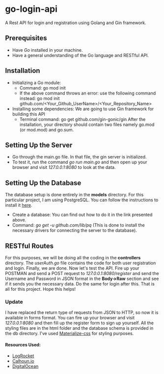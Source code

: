 # go-login-api
A Rest API for login and registration using Golang and Gin framework.

## Prerequisites
* Have *Go* installed in your machine.
* Have a general understanding of the Go language and RESTful API.

## Installation
* Initializing a Go module:
  * Command: go mod init
  * If the above command throws an error: use the following command instead: go mod init github.com/<Your_Github_UserName>/<Your_Repository_Name>
* Installing some dependencies: We are going to use Gin framework for building this API
  * Terminal command: go get github.com/gin-gonic/gin
After the installation, your directory should contain two files namely go.mod (or mod.mod) and go.sum.

## Setting Up the Server
* Go through the main.go file. In that file, the gin server is initialized.
* To test it, run the command *go run main.go* and then open up your browser and visit *127.0.0.1:8080* to look at the data.

## Setting Up the Database
The database setup is done entirely in the **models** directory.
For this particular project, I am using PostgreSQL. You can follow the instructions to install it [here](https://www.digitalocean.com/community/tutorials/how-to-install-and-use-postgresql-on-ubuntu-18-04).
* Create a database: You can find out how to do it in the link presented above.
* Command: *go get -u github.com/lib/pq* (This is done to install the necessary drivers for connecting the server to the database).

## RESTful Routes
For this purposes, we will be doing all the coding in the **controllers** directory. The *userAuth.go* file contains the code for both user registration and login.
Finally, we are done. Now let's test the API.
Fire up your POSTMAN and send a POST request to *127.0.0.1:8080/register* and send the Username and Password in JSON format in the **Body->Raw** section and see if it sends you the necessary data. Do the same for login after this.
That is all for this project. Hope this helps!

### Update

I have replaced the return type of requests from JSON to HTTP, so now it is available in forms format. You can fire up your browser and visit *127.0.0.1:8080* and then fill up the register form to sign up yourself. All the styling files are in the html folder and the database schema is provided in the db directory. I've used [Materialize-css](https://materializecss.com/) for styling purposes.

#### Resources Used: 
* [LogRocket](https://blog.logrocket.com/how-to-build-a-rest-api-with-golang-using-gin-and-gorm/)
* [Calhoun.io](https://www.calhoun.io/connecting-to-a-postgresql-database-with-gos-database-sql-package/)
* [DigitalOcean](https://www.digitalocean.com/community/tutorials/how-to-install-and-use-postgresql-on-ubuntu-18-04)
